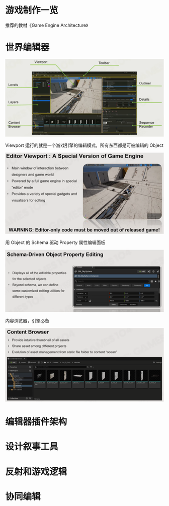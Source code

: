 # 游戏制作一览

推荐的教材《Game Engine Architecture》

# 世界编辑器

![](attachments/Pasted%20image%2020220820013132.png)

Viewport 运行的就是一个游戏引擎的编辑模式，所有东西都是可被编辑的 Object

![](attachments/Pasted%20image%2020220820013701.png)

用 Object 的 Schema 驱动 Property 属性编辑面板

![](attachments/Pasted%20image%2020220820014143.png)

内容浏览器，引擎必备

![](attachments/Pasted%20image%2020220820014223.png)

# 编辑器插件架构

# 设计叙事工具

# 反射和游戏逻辑

# 协同编辑
